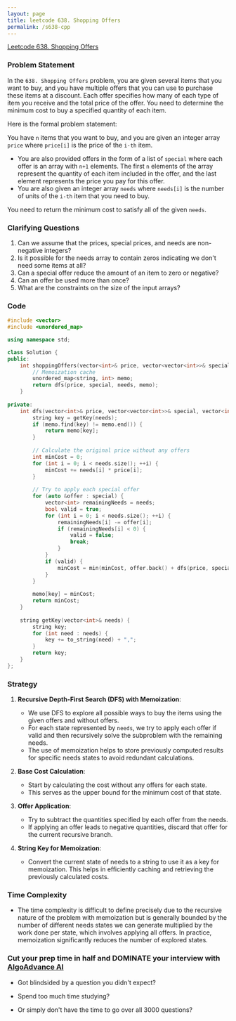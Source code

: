 ```yaml
---
layout: page
title: leetcode 638. Shopping Offers
permalink: /s638-cpp
---
```

[Leetcode 638. Shopping Offers](https://algoadvance.github.io/algoadvance/l638)
### Problem Statement
In the `638. Shopping Offers` problem, you are given several items that you want to buy, and you have multiple offers that you can use to purchase these items at a discount. Each offer specifies how many of each type of item you receive and the total price of the offer. You need to determine the minimum cost to buy a specified quantity of each item.

Here is the formal problem statement:

You have `n` items that you want to buy, and you are given an integer array `price` where `price[i]` is the price of the `i-th` item.
- You are also provided offers in the form of a list of `special` where each offer is an array with `n+1` elements. The first `n` elements of the array represent the quantity of each item included in the offer, and the last element represents the price you pay for this offer.
- You are also given an integer array `needs` where `needs[i]` is the number of units of the `i-th` item that you need to buy.

You need to return the minimum cost to satisfy all of the given `needs`.

### Clarifying Questions
1. Can we assume that the prices, special prices, and needs are non-negative integers?
2. Is it possible for the needs array to contain zeros indicating we don't need some items at all?
3. Can a special offer reduce the amount of an item to zero or negative?
4. Can an offer be used more than once?
5. What are the constraints on the size of the input arrays?

### Code
```cpp
#include <vector>
#include <unordered_map>

using namespace std;

class Solution {
public:
    int shoppingOffers(vector<int>& price, vector<vector<int>>& special, vector<int>& needs) {
        // Memoization cache
        unordered_map<string, int> memo;
        return dfs(price, special, needs, memo);
    }
    
private:
    int dfs(vector<int>& price, vector<vector<int>>& special, vector<int>& needs, unordered_map<string, int>& memo) {
        string key = getKey(needs);
        if (memo.find(key) != memo.end()) {
            return memo[key];
        }
        
        // Calculate the original price without any offers
        int minCost = 0;
        for (int i = 0; i < needs.size(); ++i) {
            minCost += needs[i] * price[i];
        }
        
        // Try to apply each special offer
        for (auto &offer : special) {
            vector<int> remainingNeeds = needs;
            bool valid = true;
            for (int i = 0; i < needs.size(); ++i) {
                remainingNeeds[i] -= offer[i];
                if (remainingNeeds[i] < 0) {
                    valid = false;
                    break;
                }
            }
            if (valid) {
                minCost = min(minCost, offer.back() + dfs(price, special, remainingNeeds, memo));
            }
        }
        
        memo[key] = minCost;
        return minCost;
    }
    
    string getKey(vector<int>& needs) {
        string key;
        for (int need : needs) {
            key += to_string(need) + ",";
        }
        return key;
    }
};
```

### Strategy
1. **Recursive Depth-First Search (DFS) with Memoization**: 
   - We use DFS to explore all possible ways to buy the items using the given offers and without offers.
   - For each state represented by `needs`, we try to apply each offer if valid and then recursively solve the subproblem with the remaining needs.
   - The use of memoization helps to store previously computed results for specific needs states to avoid redundant calculations.

2. **Base Cost Calculation**:
   - Start by calculating the cost without any offers for each state.
   - This serves as the upper bound for the minimum cost of that state.

3. **Offer Application**:
   - Try to subtract the quantities specified by each offer from the needs.
   - If applying an offer leads to negative quantities, discard that offer for the current recursive branch.

4. **String Key for Memoization**:
   - Convert the current state of needs to a string to use it as a key for memoization. This helps in efficiently caching and retrieving the previously calculated costs.

### Time Complexity
- The time complexity is difficult to define precisely due to the recursive nature of the problem with memoization but is generally bounded by the number of different needs states we can generate multiplied by the work done per state, which involves applying all offers. In practice, memoization significantly reduces the number of explored states.


### Cut your prep time in half and DOMINATE your interview with [AlgoAdvance AI](https://algoAdvance.com)

- Got blindsided by a question you didn't expect?

- Spend too much time studying?

- Or simply don't have the time to go over all 3000 questions?


